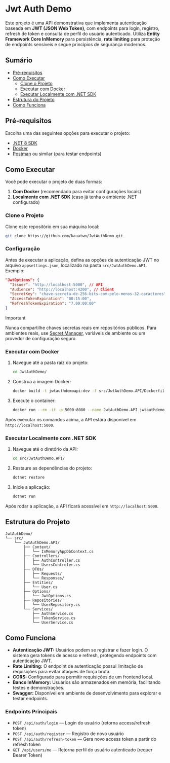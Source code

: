 ﻿# Jwt Auth Demo

Este projeto é uma API demonstrativa que implementa autenticação baseada em **JWT (JSON Web Token)**, com endpoints para login, registro, refresh de token e consulta de perfil do usuário autenticado. Utiliza **Entity Framework Core InMemory** para persistência, **rate limiting** para proteção de endpoints sensíveis e segue princípios de segurança modernos.

## Sumário

- [Pré-requisitos](#pré-requisitos)
- [Como Executar](#como-executar)
  - [Clone o Projeto](#clone-o-projeto)
  - [Executar com Docker](#executar-com-docker)
  - [Executar Localmente com .NET SDK](#executar-localmente-com-net-sdk)
- [Estrutura do Projeto](#estrutura-do-projeto)
- [Como Funciona](#como-funciona)

## Pré-requisitos

Escolha uma das seguintes opções para executar o projeto:

- [.NET 8 SDK](https://dotnet.microsoft.com/download)
- [Docker](https://www.docker.com/)
- [Postman](https://www.postman.com/) ou similar (para testar endpoints)

## Como Executar

Você pode executar o projeto de duas formas:

1. **Com Docker** (recomendado para evitar configurações locais)
2. **Localmente com .NET SDK** (caso já tenha o ambiente .NET configurado)

### Clone o Projeto

Clone este repositório em sua máquina local:

```bash
git clone https://github.com/kauatwn/JwtAuthDemo.git
```

### Configuração

Antes de executar a aplicação, defina as opções de autenticação JWT no arquivo `appsettings.json`, localizado na pasta `src/JwtAuthDemo.API`. Exemplo:

```json
"JwtOptions": {
  "Issuer": "http://localhost:5000", // API
  "Audience": "http://localhost:4200", // Client
  "SecretKey": "chave-secreta-de-256-bits-com-pelo-menos-32-caracteres",
  "AccessTokenExpiration": "00:15:00",
  "RefreshTokenExpiration": "7.00:00:00"
}
```

> [!IMPORTANT]
> Nunca compartilhe chaves secretas reais em repositórios públicos. Para ambientes reais, use [Secret Manager](https://learn.microsoft.com/en-us/aspnet/core/security/app-secrets?view=aspnetcore-9.0&tabs=windows), variáveis de ambiente ou um provedor de configuração seguro.

### Executar com Docker

1. Navegue até a pasta raiz do projeto:

    ```bash
    cd JwtAuthDemo/
    ```

2. Construa a imagem Docker:

    ```bash
    docker build -t jwtauthdemoapi:dev -f src/JwtAuthDemo.API/Dockerfile .
    ```

3. Execute o container:

    ```bash
    docker run --rm -it -p 5000:8080 --name JwtAuthDemo.API jwtauthdemoapi:dev
    ```

Após executar os comandos acima, a API estará disponível em `http://localhost:5000`.

### Executar Localmente com .NET SDK

1. Navegue até o diretório da API:

    ```bash
    cd src/JwtAuthDemo.API/
    ```

2. Restaure as dependências do projeto:

    ```bash
    dotnet restore
    ```

3. Inicie a aplicação:

    ```bash
    dotnet run
    ```

Após rodar a aplicação, a API ficará acessível em `http://localhost:5000`.

## Estrutura do Projeto

```plaintext
JwtAuthDemo/
└── src/
    └── JwtAuthDemo.API/
        ├── Context/
        │   └── InMemoryAppDbContext.cs
        ├── Controllers/
        │   ├── AuthController.cs
        │   └── UsersControler.cs
        ├── DTOs/
        │   ├── Requests/
        │   └── Responses/
        ├── Entities/
        │   └── User.cs
        ├── Options/
        │   └── JwtOptions.cs
        ├── Repositories/
        │   └── UserRepository.cs
        └── Services/
            ├── AuthService.cs
            ├── TokenService.cs
            └── UserService.cs
```

## Como Funciona

- **Autenticação JWT:** Usuários podem se registrar e fazer login. O sistema gera tokens de acesso e refresh, protegendo endpoints com autenticação JWT.
- **Rate Limiting:** O endpoint de autenticação possui limitação de requisições para evitar ataques de força bruta.
- **CORS:** Configurado para permitir requisições de um frontend local.
- **Banco InMemory:** Usuários são armazenados em memória, facilitando testes e demonstrações.
- **Swagger:** Disponível em ambiente de desenvolvimento para explorar e testar endpoints.

### Endpoints Principais

- `POST /api/auth/login` — Login do usuário (retorna access/refresh token)
- `POST /api/auth/register` — Registro de novo usuário
- `POST /api/auth/refresh-token` — Gera novo access token a partir do refresh token
- `GET /api/users/me` — Retorna perfil do usuário autenticado (requer Bearer Token)
